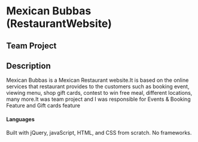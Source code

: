 # Mexican Bubbas (RestaurantWebsite)
## Team Project
## Description
Mexican Bubbas is a Mexican Restaurant website.It is based on the online services that restaurant provides to the customers such as booking event, viewing menu, shop gift cards, contest to win free meal, different locations, many more.It was team project and I was responsible for Events & Booking Feature and Gift cards feature
#### Languages 
Built with jQuery, javaScript, HTML, and CSS from scratch. No frameworks.
